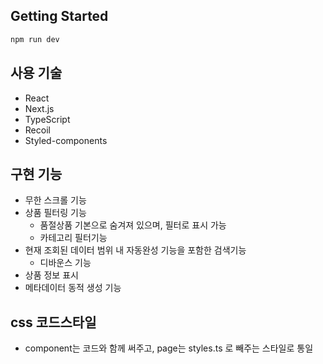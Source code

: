 ## Getting Started


```bash
npm run dev
```


## 사용 기술

- React
- Next.js
- TypeScript
- Recoil
- Styled-components

## 구현 기능
- 무한 스크롤 기능
- 상품 필터링 기능
  - 품절상품 기본으로 숨겨져 있으며, 필터로 표시 가능
  - 카테고리 필터기능
- 현재 조회된 데이터 범위 내 자동완성 기능을 포함한 검색기능
  - 디바운스 기능
- 상품 정보 표시
- 메타데이터 동적 생성 기능

## css 코드스타일
- component는 코드와 함께 써주고, page는 styles.ts 로 빼주는 스타일로 통일

